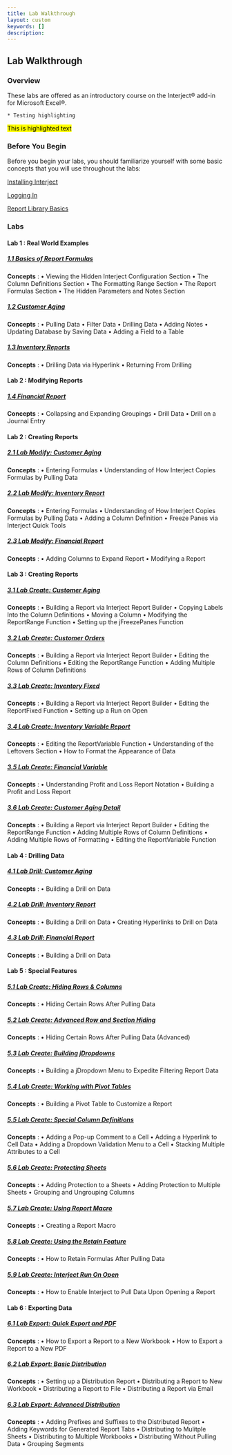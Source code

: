 ```yaml
---
title: Lab Walkthrough
layout: custom
keywords: []
description: 
---
```


## **Lab Walkthrough**

### Overview

These labs are offered as an introductory course on the Interject® add-in for Microsoft Excel®.


    * Testing highlighting 
    

<mark>This is highlighted text</mark>

### Before You Begin

Before you begin your labs, you should familiarize yourself with some basic concepts that you will use throughout the labs:


[ Installing Interject ](/wAbout/SingleUser.html) 

[ Logging In ](/wAbout/Logging-In.html)

[ Report Library Basics ](/wAbout/Report-Library-Basics.html)
<br>

### Labs


#### Lab 1 : Real World Examples


##### [ 1.1 Basics of Report Formulas](/wAbout/Basics-of-Report-Formulas.html)

**Concepts** : 
• Viewing the Hidden Interject Configuration Section
• The Column Definitions Section
• The Formatting Range Section
• The Report Formulas Section
• The Hidden Parameters and Notes Section
<br>

##### [ 1.2 Customer Aging](/wAbout/Customer-Aging.html)

**Concepts** : 
• Pulling Data
• Filter Data
• Drilling Data
• Adding Notes
• Updating Database by Saving Data
• Adding a Field to a Table
<br>

##### [ 1.3 Inventory Reports](/wAbout/Inventory-Reports.html)

**Concepts** : 
• Drilling Data via Hyperlink
• Returning From Drilling
<br>
#### Lab 2 : Modifying Reports


##### [ 1.4 Financial Report](/wAbout/Financial-Report.html)

**Concepts** : 
• Collapsing and Expanding Groupings
• Drill Data
• Drill on a Journal Entry
<br>
#### Lab 2 : Creating Reports


##### [ 2.1 Lab Modify: Customer Aging](/wGetStarted/L-Modify-CustomerAging.html)

**Concepts** : 
• Entering Formulas
• Understanding of How Interject Copies Formulas by Pulling Data
<br>

##### [ 2.2 Lab Modify: Inventory Report](/wGetStarted/L-Modify-InventoryReport.html)

**Concepts** : 
• Entering Formulas
• Understanding of How Interject Copies Formulas by Pulling Data
• Adding a Column Definition
• Freeze Panes via Interject Quick Tools
<br>

##### [ 2.3 Lab Modify: Financial Report](/wGetStarted/L-Modify-FinancialReport.html)

**Concepts** : 
• Adding Columns to Expand Report
• Modifying a Report
<br>
#### Lab 3 : Creating Reports


##### [ 3.1 Lab Create: Customer Aging](/wGetStarted/L-Create-CustomerAging.html)

**Concepts** : 
• Building a Report via Interject Report Builder
• Copying Labels Into the Column Definitions
• Moving a Column
• Modifying the ReportRange Function
• Setting up the jFreezePanes Function
<br>

##### [ 3.2 Lab Create: Customer Orders](/wGetStarted/L-Create-CustomerOrders.html)

**Concepts** : 
• Building a Report via Interject Report Builder
• Editing the Column Definitions
• Editing the ReportRange Function
• Adding Multiple Rows of Column Definitions
<br>

##### [ 3.3 Lab Create: Inventory Fixed](/wGetStarted/L-Create-InventoryFixed.html)

**Concepts** : 
• Building a Report via Interject Report Builder
• Editing the ReportFixed Function
• Setting up a Run on Open
<br>

##### [ 3.4 Lab Create: Inventory Variable Report](/wGetStarted/L-Create-InventoryVariable.html)

**Concepts** : 
• Editing the ReportVariable Function
• Understanding of the Leftovers Section
• How to Format the Appearance of Data
<br>

##### [ 3.5 Lab Create: Financial Variable](/wGetStarted/L-Create-FinancialVariable.html)

**Concepts** : 
• Understanding Profit and Loss Report Notation
• Building a Profit and Loss Report
<br>

##### [ 3.6 Lab Create: Customer Aging Detail](/wGetStarted/L-Create-CustomerAgingDetail.html)

**Concepts** : 
• Building a Report via Interject Report Builder
• Editing the ReportRange Function
• Adding Multiple Rows of Column Definitions
• Adding Multiple Rows of Formatting
• Editing the ReportVariable Function
<br>


#### Lab 4 : Drilling Data


##### [ 4.1 Lab Drill: Customer Aging](/wGetStarted/L-Drill-CustomerAging.html)

**Concepts** : 
• Building a Drill on Data
<br>

##### [ 4.2 Lab Drill: Inventory Report](/wGetStarted/L-Drill-InventoryReport.html)

**Concepts** : 
• Building a Drill on Data
• Creating Hyperlinks to Drill on Data
<br>

##### [ 4.3 Lab Drill: Financial Report](/wGetStarted/L-Drill-InventoryReport.html)

**Concepts** : 
• Building a Drill on Data
<br>
#### Lab 5 : Special Features


##### [ 5.1 Lab Create: Hiding Rows & Columns](/wGetStarted/L-Create-HideRowCol.html)

**Concepts** : 
• Hiding Certain Rows After Pulling Data
<br>

##### [ 5.2 Lab Create: Advanced Row and Section Hiding](/wGetStarted/L-Create-AdvancedHideRowsSections.html)

**Concepts** : 
• Hiding Certain Rows After Pulling Data (Advanced)
<br>

##### [ 5.3 Lab Create: Building jDropdowns](/wGetStarted/L-Create-Dropdowns.html)

**Concepts** : 
• Building a jDropdown Menu to Expedite Filtering Report Data
<br>

##### [ 5.4 Lab Create: Working with Pivot Tables](/wGetStarted/L-Create-PivotTable.html)

**Concepts** : 
• Building a Pivot Table to Customize a Report
<br>

##### [ 5.5 Lab Create: Special Column Definitions](/wGetStarted/L-Create-SpecColDefs.html)

**Concepts** : 
• Adding a Pop-up Comment to a Cell
• Adding a Hyperlink to Cell Data
• Adding a Dropdown Validation Menu to a Cell
• Stacking Multiple Attributes to a Cell
<br>

##### [ 5.6 Lab Create: Protecting Sheets](/wGetStarted/L-Create-Protecting.html)

**Concepts** : 
• Adding Protection to a Sheets
• Adding Protection to Multiple Sheets
• Grouping and Ungrouping Columns
<br>

##### [ 5.7 Lab Create: Using Report Macro](/wGetStarted/L-Create-ReportMacro.html)

**Concepts** : 
• Creating a Report Macro
<br>

##### [ 5.8 Lab Create: Using the Retain Feature](/wGetStarted/L-Create-RetainFeature.html)

**Concepts** : 
• How to Retain Formulas After Pulling Data
<br>



##### [ 5.9 Lab Create: Interject Run On Open](/wGetStarted/L-Create-RunOnOpen.html)

**Concepts** : 
• How to Enable Interject to Pull Data Upon Opening a Report
<br>
#### Lab 6 : Exporting Data


##### [ 6.1 Lab Export: Quick Export and PDF](/wGetStarted/L-Export-QuickExportAndPDF.html)

**Concepts** : 
• How to Export a Report to a New Workbook
• How to Export a Report to a New PDF
<br>

##### [ 6.2 Lab Export: Basic Distribution](/wGetStarted/L-Export-BasicDist.html)

**Concepts** : 
• Setting up a Distribution Report
• Distributing a Report to New Workbook
• Distributing a Report to File
• Distributing a Report via Email
<br>

##### [ 6.3 Lab Export: Advanced Distribution](/wGetStarted/L-Export-AdvancedDist.html)

**Concepts** : 
• Adding Prefixes and Suffixes to the Distributed Report
• Adding Keywords for Generated Report Tabs
• Distributing to Mulitple Sheets
• Distributing to Multiple Workbooks
• Distributing Without Pulling Data
• Grouping Segments
<br>
